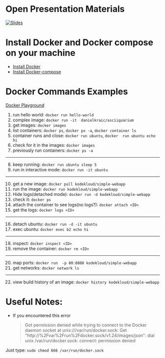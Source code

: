 # Open Presentation Materials
[![Slides](https://user-images.githubusercontent.com/56788883/140322800-a4cf9607-9d97-4291-8071-c0b381321fef.png)][1]

[1]: ./Dockers.pdf


# Install Docker and Docker compose on your machine
- [Install Docker](https://docs.docker.com/engine/install/)
- [Install Docker-compose](https://docs.docker.com/compose/install/)

# Docker Commands Examples
[Docker Playground](https://labs.play-with-docker.com/)

1. run hello world: `docker run hello-world`
2. complex image: `docker run -it  danielkraic/asciiquarium`
3. get images: `docker images`
4. list containers: `docker ps`, `docker ps -a`, `docker container ls`
5. container runs and close: `docker run ubuntu`, `docker  run ubuntu echo hi`
6. check for it in the images: `docker images`
7. previously run containers:  `docker ps -a`
---
8. keep running: `docker run ubuntu sleep 5`
9.  run in interactive mode: `docker run -it ubuntu`
---
10. get a new image: `docker pull kodekloud/simple-webapp`
11. run the image: `docker run kodekloud/simple-webapp`
12. Hide logs(detached mode): `docker run -d kodekloud/simple-webapp`
13. check it: `docker ps`
14. attach the container to see logs(no logs?): `docker attach <ID>`
15. get the logs: `docker logs <ID>`
---
16. detach ubuntu: `docker run -d -it ubuntu`
17. exec ubuntu: `docker exec b2 echo hi`
---
18. inspect: `docker inspect <ID>`
19. remove the container: `docker rm <ID>`
---
20. map ports: `docker run  -p 80:8080 kodekloud/simple-webapp`
21. get networks: `docker network ls`
---
22. view build history of an image: `docker history kodekloud/simple-webapp`

# Useful Notes:

- If you encountered this error
   >Got permission denied while trying to connect to the Docker daemon socket at unix:///var/run/docker.sock: Get "http://%2Fvar%2Frun%2Fdocker.sock/v1.24/images/json": dial unix /var/run/docker.sock: connect: permission denied

Just type: `sudo chmod 666 /var/run/docker.sock`

